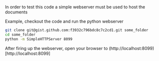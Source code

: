 In order to test this code a simple webserver must be used to host the documents

Example, checkout the code and run the python webserver

```bash
git clone git@gist.github.com:f3932c796bdc8c7c2cd1.git some_folder
cd some_folder
python -m SimpleHTTPServer 8099
```

After firing up the webserver, open your browser to (http://localhost:8099)[http://localhost:8099]
